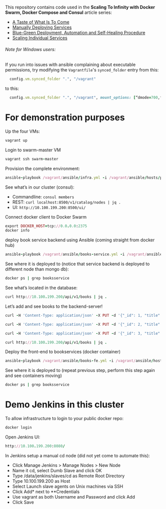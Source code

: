 This repository contains code used in the **Scaling To Infinity with Docker Swarm, Docker Compose and Consul** article series:

* [A Taste of What Is To Come](http://technologyconversations.com/2015/07/02/scaling-to-infinity-with-docker-swarm-docker-compose-and-consul-part-14-a-taste-of-what-is-to-come/)
* [Manually Deploying Services](http://technologyconversations.com/2015/07/02/scaling-to-infinity-with-docker-swarm-docker-compose-and-consul-part-24-manually-deploying-services/)
* [Blue-Green Deployment, Automation and Self-Healing Procedure](http://technologyconversations.com/2015/07/02/scaling-to-infinity-with-docker-swarm-docker-compose-and-consul-part-34-blue-green-deployment-automation-and-self-healing-procedure/)
* [Scaling Individual Services](http://technologyconversations.com/2015/07/02/scaling-to-infinity-with-docker-swarm-docker-compose-and-consul-part-44-scaling-individual-services/)


###### Note for Windows users:

If you run into issues with ansible complaining about executable permissions, try modifying the `Vagrantfile`'s `synced_folder` entry from this:

```ruby
  config.vm.synced_folder ".", "/vagrant"
```

to this:

```ruby
  config.vm.synced_folder ".", "/vagrant", mount_options: [“dmode=700,fmode=600″]
```


# For demonstration purposes

Up the four VMs:
```ruby
vagrant up
```

Login to swarm-master VM
```ruby
vagrant ssh swarm-master
```

Provision the complete environment:
```ruby
ansible-playbook /vagrant/ansible/infra.yml -i /vagrant/ansible/hosts/prod
```

See what’s in our cluster (consul):
- Commandline: `consul members`
- REST: `curl localhost:8500/v1/catalog/nodes | jq .`
- UI: `http://10.100.199.200:8500/ui/`

Connect docker client to Docker Swarm
```ruby
export DOCKER_HOST=tcp://0.0.0.0:2375
docker info
```

deploy book service backend using Ansible (coming straight from docker hub)
```ruby
ansible-playbook /vagrant/ansible/books-service.yml -i /vagrant/ansible/hosts/prod
```

See where it is deployed to (notice that service backend is deployed to different node than mongo db):
```ruby
docker ps | grep booksservice
```

See what’s located in the database:
```ruby
curl http://10.100.199.200/api/v1/books | jq .
```

Let’s add and see books to the backend-server!
```ruby
curl -H 'Content-Type: application/json' -X PUT -d '{"_id": 1, "title": "My First Book", "author": "John Doe", "description": "Not a very good book"}' http://10.100.199.200/api/v1/books | jq .

curl -H 'Content-Type: application/json' -X PUT -d '{"_id": 2, "title": "My Second Book", "author": "John Doe", "description": "Not a bad as the first book"}' http://10.100.199.200/api/v1/books | jq .

curl -H 'Content-Type: application/json' -X PUT -d '{"_id": 3, "title": "My Third Book", "author": "John Doe", "description": "Failed writers club"}' http://10.100.199.200/api/v1/books | jq .

curl http://10.100.199.200/api/v1/books | jq .
```

Deploy the front-end to bookservices (docker container)
```ruby
ansible-playbook /vagrant/ansible/books-fe.yml -i /vagrant/ansible/hosts/prod
```

See where it is deployed to  (repeat previous step, perform this step again and see containers moving)
```ruby
docker ps | grep booksservice
```

# Demo Jenkins in this cluster 
To allow infrastructure to login to your public docker repo:
```ruby
docker login 
```

Open Jenkins UI:
```ruby
http://10.100.199.200:8080/
```
In Jenkins setup a manual cd node (did not yet come to automate this):

- Click Manage Jenkins > Manage Nodes > New Node
- Name it cd, select Dumb Slave and click OK
- Type /data/jenkins/slaves/cd as Remote Root Directory
- Type 10.100.199.200 as Host
- Select Launch slave agents on Unix machines via SSH
- Click Add* next to **Credentials
- Use vagrant as both Username and Password and click Add
- Click Save





